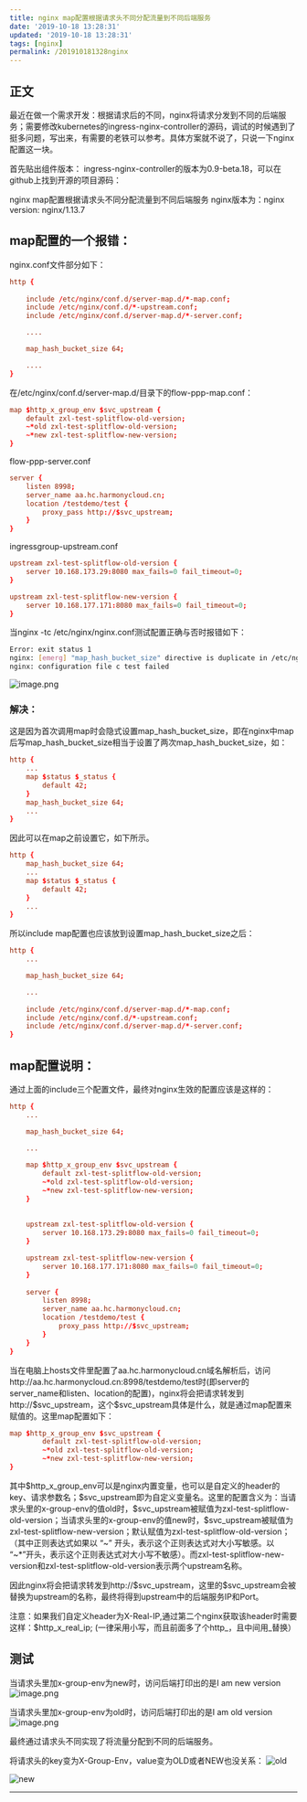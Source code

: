 ```yaml
---
title: nginx map配置根据请求头不同分配流量到不同后端服务
date: '2019-10-18 13:28:31'
updated: '2019-10-18 13:28:31'
tags: [nginx]
permalink: /201910181328nginx
---
```


## 正文

最近在做一个需求开发：根据请求后的不同，nginx将请求分发到不同的后端服务；需要修改kubernetes的ingress-nginx-controller的源码，调试的时候遇到了挺多问题，写出来，有需要的老铁可以参考。具体方案就不说了，只说一下nginx配置这一块。

首先贴出组件版本：
ingress-nginx-controller的版本为0.9-beta.18，可以在github上找到开源的项目源码：

nginx map配置根据请求头不同分配流量到不同后端服务
nginx版本为：nginx version: nginx/1.13.7

## map配置的一个报错：
nginx.conf文件部分如下：
```conf
http {
	
    include /etc/nginx/conf.d/server-map.d/*-map.conf;
    include /etc/nginx/conf.d/*-upstream.conf;
    include /etc/nginx/conf.d/server-map.d/*-server.conf;

	....

    map_hash_bucket_size 64;

	....
}
```
在/etc/nginx/conf.d/server-map.d/目录下的flow-ppp-map.conf：
```conf
map $http_x_group_env $svc_upstream {
	default zxl-test-splitflow-old-version;
	~*old zxl-test-splitflow-old-version;
	~*new zxl-test-splitflow-new-version;
}
```

flow-ppp-server.conf
```conf
server {
	listen 8998;
	server_name aa.hc.harmonycloud.cn;
	location /testdemo/test {
		proxy_pass http://$svc_upstream;
	}
}
```

ingressgroup-upstream.conf
```conf
upstream zxl-test-splitflow-old-version {
	server 10.168.173.29:8080 max_fails=0 fail_timeout=0;
}

upstream zxl-test-splitflow-new-version {
	server 10.168.177.171:8080 max_fails=0 fail_timeout=0;
}
```
当nginx -tc /etc/nginx/nginx.conf测试配置正确与否时报错如下：
```sh
Error: exit status 1
nginx: [emerg] "map_hash_bucket_size" directive is duplicate in /etc/nginx/nginx.conf:60
nginx: configuration file c test failed
```

![image.png](https://imgconvert.csdnimg.cn/aHR0cHM6Ly91cGxvYWQtaW1hZ2VzLmppYW5zaHUuaW8vdXBsb2FkX2ltYWdlcy85MTM0NzYzLWY2M2FhYmQ1ZmEyM2U1NGIucG5n?x-oss-process=image/format,png)

### 解决：

这是因为首次调用map时会隐式设置map_hash_bucket_size，即在nginx中map后写map_hash_bucket_size相当于设置了两次map_hash_bucket_size，如：
```conf
http {
    ...
    map $status $_status {
        default 42;
    }
    map_hash_bucket_size 64;
    ...
}
```
因此可以在map之前设置它，如下所示。
```conf
http {
    map_hash_bucket_size 64;
    ...
    map $status $_status {
        default 42;
    }
    ...
}
```
所以include map配置也应该放到设置map_hash_bucket_size之后：
```conf
http {
	...

    map_hash_bucket_size 64;

	...
	
	include /etc/nginx/conf.d/server-map.d/*-map.conf;
    include /etc/nginx/conf.d/*-upstream.conf;
    include /etc/nginx/conf.d/server-map.d/*-server.conf;
}
```

## map配置说明：

通过上面的include三个配置文件，最终对nginx生效的配置应该是这样的：

```conf
http {
	...

    map_hash_bucket_size 64;

	...
	
	map $http_x_group_env $svc_upstream {
		default zxl-test-splitflow-old-version;
		~*old zxl-test-splitflow-old-version;
		~*new zxl-test-splitflow-new-version;
	}
	
	
    upstream zxl-test-splitflow-old-version {
		server 10.168.173.29:8080 max_fails=0 fail_timeout=0;
	}

	upstream zxl-test-splitflow-new-version {
		server 10.168.177.171:8080 max_fails=0 fail_timeout=0;
	}
	
    server {
		listen 8998;
		server_name aa.hc.harmonycloud.cn;
		location /testdemo/test {
			proxy_pass http://$svc_upstream;
		}
	}
}
```
当在电脑上hosts文件里配置了aa.hc.harmonycloud.cn域名解析后，访问http://aa.hc.harmonycloud.cn:8998/testdemo/test时(即server的server_name和listen、location的配置)，nginx将会把请求转发到http://\$svc_upstream，这个$svc_upstream具体是什么，就是通过map配置来赋值的。这里map配置如下：
```conf
map $http_x_group_env $svc_upstream {
		default zxl-test-splitflow-old-version;
		~*old zxl-test-splitflow-old-version;
		~*new zxl-test-splitflow-new-version;
}
```
其中\$http_x_group_env可以是nginx内置变量，也可以是自定义的header的key、请求参数名；\$svc_upstream即为自定义变量名。这里的配置含义为：当请求头里的x-group-env的值old时，\$svc_upstream被赋值为zxl-test-splitflow-old-version；当请求头里的x-group-env的值new时，\$svc_upstream被赋值为zxl-test-splitflow-new-version；默认赋值为zxl-test-splitflow-old-version；
（其中正则表达式如果以 “~” 开头，表示这个正则表达式对大小写敏感。以 “~*”开头，表示这个正则表达式对大小写不敏感）。而zxl-test-splitflow-new-version和zxl-test-splitflow-old-version表示两个upstream名称。

因此nginx将会把请求转发到http://\$svc_upstream，这里的$svc_upstream会被替换为upstream的名称，最终将得到upstream中的后端服务IP和Port。

注意：如果我们自定义header为X-Real-IP,通过第二个nginx获取该header时需要这样：$http_x_real_ip; (一律采用小写，而且前面多了个http_，且中间用_替换）

## 测试

当请求头里加x-group-env为new时，访问后端打印出的是I am new version
![image.png](https://imgconvert.csdnimg.cn/aHR0cHM6Ly91cGxvYWQtaW1hZ2VzLmppYW5zaHUuaW8vdXBsb2FkX2ltYWdlcy85MTM0NzYzLTk0MmViMzQ3MzFiMmJlYTcucG5n?x-oss-process=image/format,png)

当请求头里加x-group-env为old时，访问后端打印出的是I am old version
![image.png](https://imgconvert.csdnimg.cn/aHR0cHM6Ly91cGxvYWQtaW1hZ2VzLmppYW5zaHUuaW8vdXBsb2FkX2ltYWdlcy85MTM0NzYzLTk2MGE2ZGNhMTU5NzFlOWMucG5n?x-oss-process=image/format,png)

最终通过请求头不同实现了将流量分配到不同的后端服务。

将请求头的key变为X-Group-Env，value变为OLD或者NEW也没关系：
![old](https://imgconvert.csdnimg.cn/aHR0cHM6Ly91cGxvYWQtaW1hZ2VzLmppYW5zaHUuaW8vdXBsb2FkX2ltYWdlcy85MTM0NzYzLTg0YTRiZGUxOThmNTgxMTkucG5n?x-oss-process=image/format,png)


![new](https://imgconvert.csdnimg.cn/aHR0cHM6Ly91cGxvYWQtaW1hZ2VzLmppYW5zaHUuaW8vdXBsb2FkX2ltYWdlcy85MTM0NzYzLTFlN2RkN2RhYmI0YTdhMzEucG5n?x-oss-process=image/format,png)








---------
